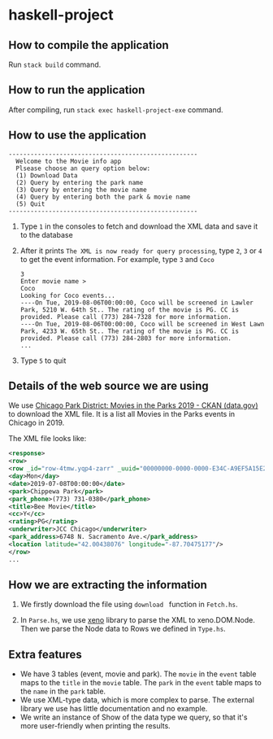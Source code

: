 # haskell-project

## How to compile the application

Run `stack build` command.

## How to run the application

After compiling, run `stack exec haskell-project-exe` command.

## How to use the application

```
----------------------------------------------------
  Welcome to the Movie info app
  Plsease choose an query option below:
  (1) Download Data
  (2) Query by entering the park name
  (3) Query by entering the movie name
  (4) Query by entering both the park & movie name
  (5) Quit
----------------------------------------------------
```

1. Type `1` in the consoles to fetch and download the XML data and save it to the database

2. After it prints `The XML is now ready for query processing`, type `2`, `3` or `4` to get the event information. For example, type `3` and `Coco`

   ```
   3
   Enter movie name > 
   Coco
   Looking for Coco events...
   ----On Tue, 2019-08-06T00:00:00, Coco will be screened in Lawler Park, 5210 W. 64th St.. The rating of the movie is PG. CC is provided. Please call (773) 284-7328 for more information.
   ----On Tue, 2019-08-06T00:00:00, Coco will be screened in West Lawn Park, 4233 W. 65th St.. The rating of the movie is PG. CC is provided. Please call (773) 284-2803 for more information.
   ...
   ```

3. Type `5` to quit

## Details of the web source we are using

We use [Chicago Park District: Movies in the Parks 2019 - CKAN (data.gov)](https://catalog.data.gov/dataset/chicago-park-district-movies-in-the-parks-2019) to download the XML file. It is a list all Movies in the Parks events in Chicago in 2019.

The XML file looks like:

```xml
<response>
<row>
<row _id="row-4tmw.yqp4-zarr" _uuid="00000000-0000-0000-E34C-A9EF5A15E2DE" _position="0" _address="https://data.cityofchicago.org/resource/_7piw-z6r6/row-4tmw.yqp4-zarr">
<day>Mon</day>
<date>2019-07-08T00:00:00</date>
<park>Chippewa Park</park>
<park_phone>(773) 731-0380</park_phone>
<title>Bee Movie</title>
<cc>Y</cc>
<rating>PG</rating>
<underwriter>JCC Chicago</underwriter>
<park_address>6748 N. Sacramento Ave.</park_address>
<location latitude="42.00438076" longitude="-87.70475177"/>
</row>
...
```

## How we are extracting the information

1. We firstly download the file using `download ` function in `Fetch.hs`. 

2. In `Parse.hs`, we use [xeno](https://hackage.haskell.org/package/xeno) library to parse the XML to xeno.DOM.Node. Then we parse the Node data to Rows we defined in `Type.hs`.

## Extra features

- We have 3 tables (event, movie and park). The `movie` in the `event` table maps to the `title` in the `movie` table. The `park` in the `event` table maps to the `name` in the `park` table.
- We use XML-type data, which is more complex to parse. The external library we use has little documentation and no example.  
- We write an instance of Show of the data type we query, so that it's more user-friendly when printing the results.

